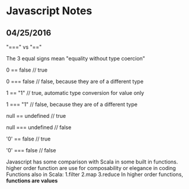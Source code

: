 Javascript Notes
======

04/25/2016
----------

"===" vs "=="

The 3 equal signs mean "equality without type coercion"

0 == false   // true

0 === false  // false, because they are of a different type

1 == "1"     // true, automatic type conversion for value only

1 === "1"    // false, because they are of a different type

null == undefined // true

null === undefined // false

'0' == false // true

'0' === false // false

Javascript has some comparison with Scala in some built in functions.
higher order function are use for composability or elegance in coding
Functions also in Scala:
	1.filter
	2.map
	3.reduce
In higher order functions, **functions are values**